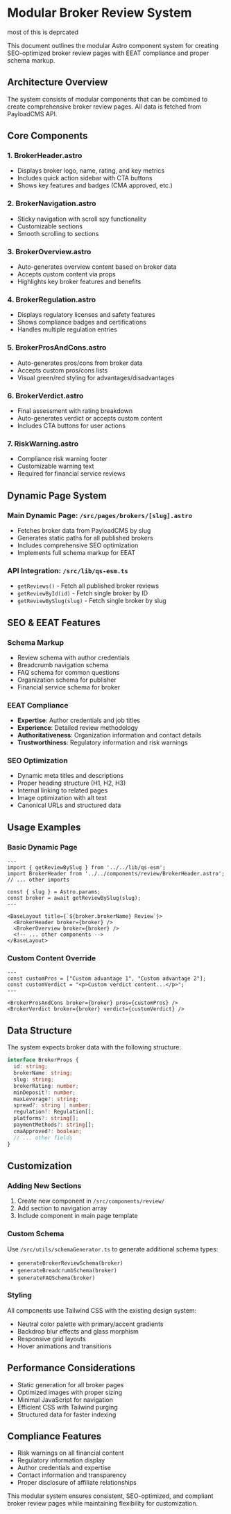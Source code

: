 # Modular Broker Review System

most of this is deprcated

This document outlines the modular Astro component system for creating SEO-optimized broker review pages with EEAT compliance and proper schema markup.

## Architecture Overview

The system consists of modular components that can be combined to create comprehensive broker review pages. All data is fetched from PayloadCMS API.

## Core Components

### 1. BrokerHeader.astro
- Displays broker logo, name, rating, and key metrics
- Includes quick action sidebar with CTA buttons
- Shows key features and badges (CMA approved, etc.)

### 2. BrokerNavigation.astro
- Sticky navigation with scroll spy functionality
- Customizable sections
- Smooth scrolling to sections

### 3. BrokerOverview.astro
- Auto-generates overview content based on broker data
- Accepts custom content via props
- Highlights key broker features and benefits

### 4. BrokerRegulation.astro
- Displays regulatory licenses and safety features
- Shows compliance badges and certifications
- Handles multiple regulation entries

### 5. BrokerProsAndCons.astro
- Auto-generates pros/cons from broker data
- Accepts custom pros/cons lists
- Visual green/red styling for advantages/disadvantages

### 6. BrokerVerdict.astro
- Final assessment with rating breakdown
- Auto-generates verdict or accepts custom content
- Includes CTA buttons for user actions

### 7. RiskWarning.astro
- Compliance risk warning footer
- Customizable warning text
- Required for financial service reviews

## Dynamic Page System

### Main Dynamic Page: `/src/pages/brokers/[slug].astro`
- Fetches broker data from PayloadCMS by slug
- Generates static paths for all published brokers
- Includes comprehensive SEO optimization
- Implements full schema markup for EEAT

### API Integration: `/src/lib/qs-esm.ts`
- `getReviews()` - Fetch all published broker reviews
- `getReviewById(id)` - Fetch single broker by ID
- `getReviewBySlug(slug)` - Fetch single broker by slug

## SEO & EEAT Features

### Schema Markup
- Review schema with author credentials
- Breadcrumb navigation schema
- FAQ schema for common questions
- Organization schema for publisher
- Financial service schema for broker

### EEAT Compliance
- **Expertise**: Author credentials and job titles
- **Experience**: Detailed review methodology
- **Authoritativeness**: Organization information and contact details
- **Trustworthiness**: Regulatory information and risk warnings

### SEO Optimization
- Dynamic meta titles and descriptions
- Proper heading structure (H1, H2, H3)
- Internal linking to related pages
- Image optimization with alt text
- Canonical URLs and structured data

## Usage Examples

### Basic Dynamic Page
```astro
---
import { getReviewBySlug } from '../../lib/qs-esm';
import BrokerHeader from '../../components/review/BrokerHeader.astro';
// ... other imports

const { slug } = Astro.params;
const broker = await getReviewBySlug(slug);
---

<BaseLayout title={`${broker.brokerName} Review`}>
  <BrokerHeader broker={broker} />
  <BrokerOverview broker={broker} />
  <!-- ... other components -->
</BaseLayout>
```

### Custom Content Override
```astro
---
const customPros = ["Custom advantage 1", "Custom advantage 2"];
const customVerdict = "<p>Custom verdict content...</p>";
---

<BrokerProsAndCons broker={broker} pros={customPros} />
<BrokerVerdict broker={broker} verdict={customVerdict} />
```

## Data Structure

The system expects broker data with the following structure:

```typescript
interface BrokerProps {
  id: string;
  brokerName: string;
  slug: string;
  brokerRating: number;
  minDeposit?: number;
  maxLeverage?: string;
  spread?: string | number;
  regulation?: Regulation[];
  platforms?: string[];
  paymentMethods?: string[];
  cmaApproved?: boolean;
  // ... other fields
}
```

## Customization

### Adding New Sections
1. Create new component in `/src/components/review/`
2. Add section to navigation array
3. Include component in main page template

### Custom Schema
Use `/src/utils/schemaGenerator.ts` to generate additional schema types:
- `generateBrokerReviewSchema(broker)`
- `generateBreadcrumbSchema(broker)`
- `generateFAQSchema(broker)`

### Styling
All components use Tailwind CSS with the existing design system:
- Neutral color palette with primary/accent gradients
- Backdrop blur effects and glass morphism
- Responsive grid layouts
- Hover animations and transitions

## Performance Considerations

- Static generation for all broker pages
- Optimized images with proper sizing
- Minimal JavaScript for navigation
- Efficient CSS with Tailwind purging
- Structured data for faster indexing

## Compliance Features

- Risk warnings on all financial content
- Regulatory information display
- Author credentials and expertise
- Contact information and transparency
- Proper disclosure of affiliate relationships

This modular system ensures consistent, SEO-optimized, and compliant broker review pages while maintaining flexibility for customization.